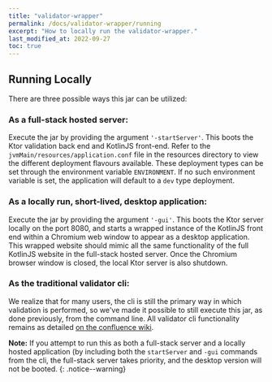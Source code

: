```yaml
---
title: "validator-wrapper"
permalink: /docs/validator-wrapper/running
excerpt: "How to locally run the validator-wrapper."
last_modified_at: 2022-09-27
toc: true
---
```

## Running Locally
There are three possible ways this jar can be utilized:

### As a full-stack hosted server:
Execute the jar by providing the argument `'-startServer'`. This boots the Ktor validation back end and KotlinJS
front-end. Refer to the `jvmMain/resources/application.conf` file in the resources directory to view the different deployment flavours available.
These deployment types can be set through the environment variable `ENVIRONMENT`. If no such environment variable is
set, the application will default to a `dev` type deployment.

### As a locally run, short-lived, desktop application:
Execute the jar by providing the argument `'-gui'`. This boots the Ktor server locally on the port 8080, and starts a
wrapped instance of the KotlinJS front end within a Chromium web window to appear as a desktop application. This
wrapped website should mimic all the same functionality of the full KotlinJS website in the full-stack hosted server.
Once the Chromium browser window is closed, the local Ktor server is also shutdown.

### As the traditional validator cli:
We realize that for many users, the cli is still the primary way in which validation is performed, so we've made
it possible to still execute this jar, as done previously, from the command line. All validator cli functionality
remains as detailed [on the confluence wiki][Link-ValidatorConfluence].

**Note:** If you attempt to run this as both a full-stack server and a locally hosted application (by including both the
`startServer` and `-gui` commands from the cli, the full-stack server takes priority, and the desktop version will
not be booted.
{: .notice--warning}


[Link-ValidatorWrapperWeb]: https://validator.fhir.org/
[Link-GradleWebpage]: https://gradle.org/
[Link-GradleKotlinDSLPrimer]: https://docs.gradle.org/current/userguide/kotlin_dsl.html
[Link-GradleInstall]: https://gradle.org/install/
[Link-GradleWrapper]: https://docs.gradle.org/current/userguide/gradle_wrapper.html
[Link-ValidatorConfluence]: https://confluence.hl7.org/display/FHIR/Using+the+FHIR+Validator